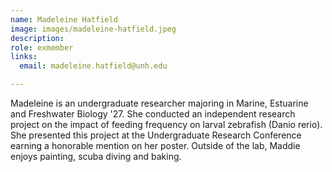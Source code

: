 ```yaml
---
name: Madeleine Hatfield
image: images/madeleine-hatfield.jpeg
description: 
role: exmember
links:
  email: madeleine.hatfield@unh.edu

---
```


Madeleine is an undergraduate researcher majoring in Marine, Estuarine and Freshwater Biology '27. She conducted an independent research project on the impact of feeding frequency on larval zebrafish (Danio rerio). She presented this project at the Undergraduate Research Conference earning a honorable mention on her poster. Outside of the lab, Maddie enjoys painting, scuba diving and baking. 
